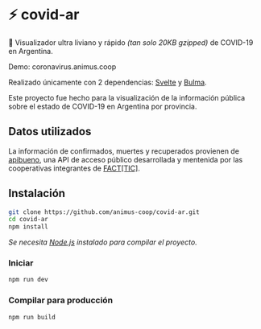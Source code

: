 # ⚡ covid-ar


🚀 Visualizador ultra liviano y rápido _(tan solo 20KB gzipped)_ de COVID-19 en Argentina.

Demo: coronavirus.animus.coop

Realizado únicamente con 2 dependencias: [Svelte](https://svelte.dev) y [Bulma](https://bulma.io).

Este proyecto fue hecho para la visualización de la información pública sobre el estado de COVID-19 en Argentina por provincia.


## Datos utilizados
La información de confirmados, muertes y recuperados provienen de [apibueno](https://github.com/facttic/apibueno), una API de acceso público desarrollada y mentenida por las cooperativas integrantes de [FACT[TIC]](https://facttic.org.ar/).

## Instalación

```bash
git clone https://github.com/animus-coop/covid-ar.git
cd covid-ar
npm install
```
*Se necesita [Node.js](https://nodejs.org) instalado para compilar el proyecto.*

### Iniciar
```bash
npm run dev
```

### Compilar para producción
```bash
npm run build
```

